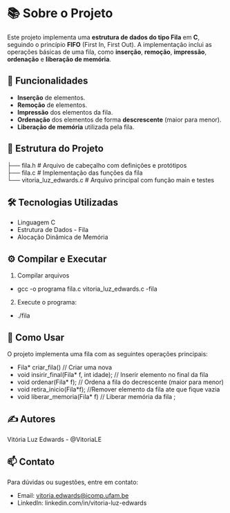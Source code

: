 # 📚 **Sobre o Projeto**
Este projeto implementa uma **estrutura de dados do tipo Fila** em **C**, seguindo o princípio **FIFO** (First In, First Out). A implementação inclui as operações básicas de uma fila, como **inserção**, **remoção**, **impressão**, **ordenação** e **liberação de memória**.

## 🚀 **Funcionalidades**

- **Inserção** de elementos.
- **Remoção** de elementos.
- **Impressão** dos elementos da fila.
- **Ordenação** dos elementos de forma **descrescente** (maior para menor).
- **Liberação de memória** utilizada pela fila.

## 📁 **Estrutura do Projeto**
├── fila.h         # Arquivo de cabeçalho com definições e protótipos  
├── fila.c         # Implementação das funções da fila  
└── vitoria_luz_edwards.c  # Arquivo principal com função main e testes

## 🛠️ **Tecnologias Utilizadas**
- Linguagem C
- Estrutura de Dados - Fila
- Alocação Dinâmica de Memória

## ⚙️ **Compilar e Executar**
1. Compilar arquivos
- gcc -o programa fila.c vitoria_luz_edwards.c -fila
2. Execute o programa: 
- ./fila

## 📖 **Como Usar**
O projeto implementa uma fila com as seguintes operações principais:

- Fila* criar_fila() // Criar uma nova 
- void insirir_final(Fila* f, int idade); // Inserir elemento no final da fila 
- void ordenar(Fila* f); // Ordena a fila do decrescente (maior para menor) 
- void retira_inicio(Fila*f); //Remover elemento da fila ate que fique vazia  
- void liberar_memoria(Fila* f) // Liberar memória da fila ;

## ✍️ **Autores**
Vitória Luz Edwards - @VitoriaLE

## 📫 **Contato**
Para dúvidas ou sugestões, entre em contato:
- Email: vitoria.edwards@icomp.ufam.be
- LinkedIn: linkedin.com/in/vitoria-luz-edwards

